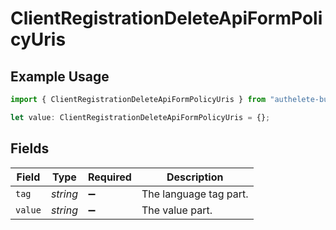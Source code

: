 # ClientRegistrationDeleteApiFormPolicyUris

## Example Usage

```typescript
import { ClientRegistrationDeleteApiFormPolicyUris } from "authelete-bundled/models/operations";

let value: ClientRegistrationDeleteApiFormPolicyUris = {};
```

## Fields

| Field                  | Type                   | Required               | Description            |
| ---------------------- | ---------------------- | ---------------------- | ---------------------- |
| `tag`                  | *string*               | :heavy_minus_sign:     | The language tag part. |
| `value`                | *string*               | :heavy_minus_sign:     | The value part.        |